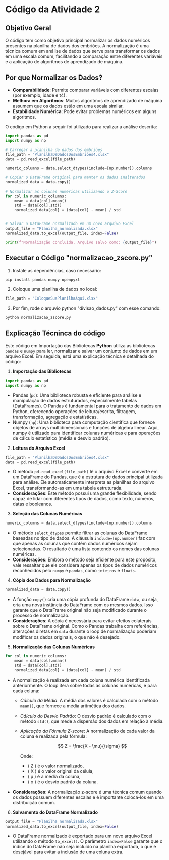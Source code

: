 # Código da Atividade 2

## Objetivo Geral

O código tem como objetivo principal normalizar os dados numéricos presentes na planilha de dados dos embriões. A normalização é uma técnica comum em análise de dados que serve para transformar os dados em uma escala comum, facilitando a comparação entre diferentes variáveis e a aplicação de algoritmos de aprendizado de máquina.

## Por que Normalizar os Dados?
* **Comparabilidade**: Permite comparar variáveis com diferentes escalas (por exemplo, idade e t4).
* **Melhora em Algoritmos**: Muitos algoritmos de aprendizado de máquina assumem que os dados estão em uma escala similar.
* **Estabilidade Numérica**: Pode evitar problemas numéricos em alguns algoritmos.

O código em Python a seguir foi utilizado para realizar a análise descrita:
```python
import pandas as pd
import numpy as np

# Carregar a planilha de dados dos embriões
file_path = "PlanilhaDeDadosDosEmbriões4.xlsx"  
data = pd.read_excel(file_path)

numeric_columns = data.select_dtypes(include=[np.number]).columns

# Copiar o DataFrame original para manter os dados inalterados
normalized_data = data.copy()

# Normalizar as colunas numéricas utilizando o Z-Score
for col in numeric_columns:
    mean = data[col].mean()
    std = data[col].std()
    normalized_data[col] = (data[col] - mean) / std


# Salvar o DataFrame normalizado em um novo arquivo Excel
output_file = "Planilha_normalizada.xlsx"
normalized_data.to_excel(output_file, index=False)

print(f"Normalização concluída. Arquivo salvo como: {output_file}")
```

## Executar o Código "normalizacao_zscore.py"

1. Instale as dependências, caso necessário:
```python
pip install pandas numpy openpyxl
```
2. Coloque uma planilha de dados no local:
```python
file_path = "ColoqueSuaPlanilhaAqui.xlsx"  
```
3. Por fim, rode o arquvio python "divisao_dados.py" com esse comando:
```python
python normalizacao_zscore.py
```

## Explicação Técninca do código 
Este código em Importação das Bibliotecas **Python** utiliza as bibliotecas ```pandas``` e ```numpy``` para ler, normalizar e salvar um conjunto de dados em um arquivo Excel. Em seguida, está uma explicação técnica e detalhada do código:

1. **Importação das Bibliotecas**
```python
import pandas as pd
import numpy as np
```
* Pandas (```pd```): Uma biblioteca robusta e eficiente para análise e manipulação de dados estruturados, especialmente tabelas (DataFrames). O Pandas é fundamental para o tratamento de dados em Python, oferecendo operações de leitura/escrita, filtragem, transformação, agregação e estatísticas.
* Numpy (```np```): Uma biblioteca para computação científica que fornece objetos de arrays multidimensionais e funções de álgebra linear. Aqui, numpy é utilizado para identificar colunas numéricas e para operações de cálculo estatístico (média e desvio padrão).

2. **Leitura do Arquivo Excel**
```python
file_path = "PlanilhaDeDadosDosEmbriões4.xlsx"  
data = pd.read_excel(file_path)
```
* O método ```pd.read_excel(file_path)``` lê o arquivo Excel e converte em um DataFrame do Pandas, que é a estrutura de dados principal utilizada para análise. Ele automaticamente interpreta as planilhas do arquivo Excel, transformando-as em uma tabela estruturada.
* **Considerações**: Este método possui uma grande flexibilidade, sendo capaz de lidar com diferentes tipos de dados, como texto, números, datas e booleanos. 

3. **Seleção das Colunas Numéricas**
```python
numeric_columns = data.select_dtypes(include=[np.number]).columns
```
* O método ```select_dtypes``` permite filtrar as colunas do DataFrame baseadas no tipo de dados. A cláusula ```include=[np.number]``` faz com que apenas as colunas que contêm dados numéricos sejam selecionadas. O resultado é uma lista contendo os nomes das colunas numéricas.
* **Considerações**: Embora o método seja eficiente para este propósito, vale ressaltar que ele considera apenas os tipos de dados numéricos reconhecidos pelo ```numpy``` e ```pandas```, como ```inteiros``` e ```floats```. 

4. **Cópia dos Dados para Normalização**
```python
normalized_data = data.copy()
```
* A função ```copy()``` cria uma cópia profunda do DataFrame ```data```, ou seja, cria uma nova instância do DataFrame com os mesmos dados. Isso garante que o DataFrame original não seja modificado durante o processo de normalização.
* **Considerações**: A cópia é necessária para evitar efeitos colaterais sobre o DataFrame original. Como o Pandas trabalha com referências, alterações diretas em ```data``` durante o loop de normalização poderiam modificar os dados originais, o que não é desejado.

5. **Normalização das Colunas Numéricas**
```python
for col in numeric_columns:
    mean = data[col].mean()
    std = data[col].std()
    normalized_data[col] = (data[col] - mean) / std
```
* A normalização é realizada em cada coluna numérica identificada anteriormente. O loop itera sobre todas as colunas numéricas, e para cada coluna:
    * *Cálculo da Média*: A média dos valores é calculada com o método ```mean()```, que fornece a média aritmética dos dados.
    * *Cálculo do Desvio Padrão*: O desvio padrão é calculado com o método ```std()```, que mede a dispersão dos dados em relação à média.
    * *Aplicação da Fórmula Z-score*: A normalização de cada valor da coluna é realizada pela fórmula:

        $$
            Z = \frac{X - \mu}{\sigma}
        $$

        Onde:
        - \( Z \) é o valor normalizado,
        - \( X \) é o valor original da célula,
        - \( μ \) é a média da coluna,
        - \( σ \) é o desvio padrão da coluna.

* **Considerações**: A normalização z-score é uma técnica comum quando os dados possuem diferentes escalas e é importante colocá-los em uma distribuição comum. 

6. **Salvamento do DataFrame Normalizado**
```python
output_file = "Planilha_normalizada.xlsx"
normalized_data.to_excel(output_file, index=False)
```
* O DataFrame normalizado é exportado para um novo arquivo Excel utilizando o método ```to_excel()```. O parâmetro ```index=False``` garante que o índice do DataFrame não seja incluído na planilha exportada, o que é desejável para evitar a inclusão de uma coluna extra.
